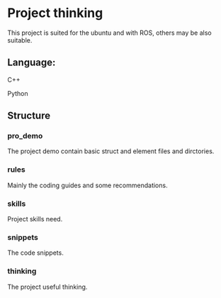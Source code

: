 # Project thinking
This project is suited for the ubuntu and with ROS, others may be also suitable.

## Language: 
C++

Python

## Structure
### pro_demo
The project demo contain basic struct and element files and dirctories.

### rules
Mainly the coding guides and some recommendations.

### skills
Project skills need.

### snippets
The code snippets.

### thinking
The project useful thinking.

